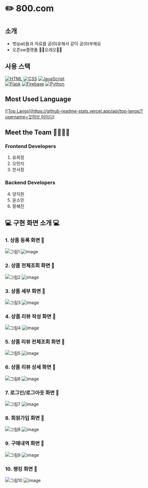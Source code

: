 # ✏️ 800.com

## 소개
- 벗(pal)들과 자료를 공(0)유해서 같이 공(0)부해요
- 오픈sw플랫폼 🤍🖤오레오🖤🤍 

## 사용 스택
[![HTML](https://img.shields.io/badge/HTML-5-orange)](https://developer.mozilla.org/en-US/docs/Web/HTML)
[![CSS](https://img.shields.io/badge/CSS-3-blue)](https://developer.mozilla.org/en-US/docs/Web/CSS)
[![JavaScript](https://img.shields.io/badge/JavaScript-ES6-yellow)](https://developer.mozilla.org/en-US/docs/Web/JavaScript)
<br>
[![Flask](https://img.shields.io/badge/Flask-2.0-green)](https://flask.palletsprojects.com/en/2.0.x/)
[![Firebase](https://img.shields.io/badge/Firebase-8.0.0-yellowgreen)](https://firebase.google.com/)
[![Python](https://img.shields.io/badge/Python-3.9.0-blue)](https://www.python.org/)

## Most Used Language
[![Top Langs](https://github-readme-stats.vercel.app/api/top-langs/?username=깃허브 아이디)](https://github.com/anuraghazra/github-readme-stats)


## Meet the Team 👩‍💻👨‍💻
### Frontend Developers
1. 유희정
2. 오민지
3. 한서정

### Backend Developers
4. 양지원
5. 윤소민
6. 황혜진

## 💻 구현 화면 소개 💻
### 1. 상품 등록 화면 🎈
![그림1](https://github.com/OSWP-Oreo/ewhamarket/assets/100738440/f7647c44-0f14-4888-815f-5a10fd2586b7)
![image](https://github.com/OSWP-Oreo/ewhamarket/assets/100738440/d55291d2-831f-40d7-ab7e-22c9bc3a23bb)

### 2. 상품 전체조회 화면 🎈
![그림2](https://github.com/OSWP-Oreo/ewhamarket/assets/100738440/8b1f8b21-085d-4f2b-a5f8-dd34d2f55729)
![image](https://github.com/OSWP-Oreo/ewhamarket/assets/100738440/d2b04ddb-a8e5-418f-8cbc-2952e1d72a44)


### 3. 상품 세부 화면 🎈
![그림3](https://github.com/OSWP-Oreo/ewhamarket/assets/100738440/aa09d09b-0f45-4176-8513-989f47a15402)
![image](https://github.com/OSWP-Oreo/ewhamarket/assets/100738440/1b976708-78f1-4fa8-8ba2-757e0875a46e)

### 4. 상품 리뷰 작성 화면 🎈
![그림4](https://github.com/OSWP-Oreo/ewhamarket/assets/100738440/3f457aae-6fb7-4d30-bfe1-14b9fa51df32)
![image](https://github.com/OSWP-Oreo/ewhamarket/assets/100738440/9ed852fa-5fe0-46e5-af0f-67de60f20747)

### 5. 상품 리뷰 전체조회 화면 🎈
![그림5](https://github.com/OSWP-Oreo/ewhamarket/assets/100738440/01cba660-d74c-4935-8014-c68a41dd608e)
![image](https://github.com/OSWP-Oreo/ewhamarket/assets/100738440/e364d051-791c-4db7-b867-93ecae880300)

### 6. 상품 리뷰 상세 화면 🎈
![그림6](https://github.com/OSWP-Oreo/ewhamarket/assets/100738440/ec285a51-401b-43ad-ad2b-43e97d285119)
![image](https://github.com/OSWP-Oreo/ewhamarket/assets/100738440/14c6ba47-e3a6-4a9b-b882-3b533630ea39)

### 7. 로그인/로그아웃 화면 🎈
![그림7](https://github.com/OSWP-Oreo/ewhamarket/assets/100738440/f204f1b2-a82d-4321-818b-62d5ef78530c)
![image](https://github.com/OSWP-Oreo/ewhamarket/assets/100738440/415bf675-3cf2-4c9e-907d-2dd78c2cb6a3)

### 8. 회원가입 화면 🎈
![그림8](https://github.com/OSWP-Oreo/ewhamarket/assets/100738440/85a75d76-24f7-43f9-98f3-d7dc52bda8db)
![image](https://github.com/OSWP-Oreo/ewhamarket/assets/100738440/d150b34f-7a65-4f69-9441-6cdf023f1113)

### 9. 구매내역 화면 🎈
![그림9](https://github.com/OSWP-Oreo/ewhamarket/assets/100738440/d5df1267-ebb2-49e6-8ce8-af707bfc2678)
![image](https://github.com/OSWP-Oreo/ewhamarket/assets/100738440/aa1ac376-6be2-47cd-a2b3-2e9e001ccf35)

### 10. 랭킹 화면 🎈
![그림10](https://github.com/OSWP-Oreo/ewhamarket/assets/100738440/aaefa7d4-32ec-4d31-855b-3c79aa8ce1fe)
![image](https://github.com/OSWP-Oreo/ewhamarket/assets/100738440/66df6582-5e3a-49c4-ad6a-fe6a457e612c)




